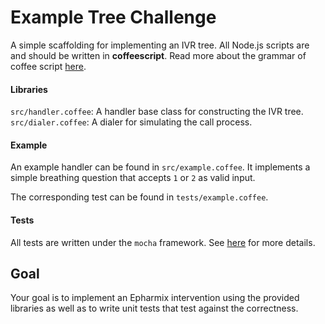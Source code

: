 # Example Tree Challenge

A simple scaffolding for implementing an IVR tree. All Node.js scripts are and should be written in **coffeescript**. Read more about the grammar of coffee script [here](http://coffeescript.org/).

#### Libraries

`src/handler.coffee`: A handler base class for constructing the IVR tree.
`src/dialer.coffee`: A dialer for simulating the call process.

#### Example

An example handler can be found in `src/example.coffee`. It implements a simple breathing question that accepts `1` or `2` as valid input.

The corresponding test can be found in `tests/example.coffee`.

#### Tests

All tests are written under the `mocha` framework. See [here](https://mochajs.org/) for more details.

## Goal

Your goal is to implement an Epharmix intervention using the provided libraries as well as to write unit tests that test against the correctness.

